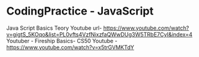 # CodingPractice - JavaScript
Java Script Basics Teory
Youtube url- https://www.youtube.com/watch?v=gigtS_5KOqo&list=PL0vfts4VzfNixzfaQWwDUg3W5TRbE7CyI&index=4
Youtuber - Fireship
Basics- CS50 Youtube - https://www.youtube.com/watch?v=x5trGVMKTdY
